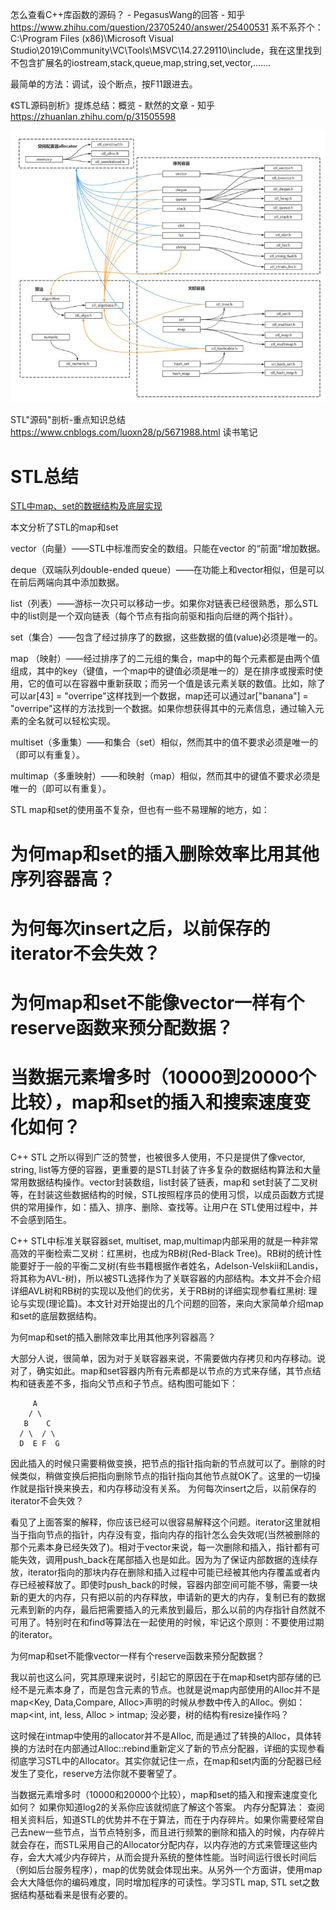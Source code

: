 怎么查看C++库函数的源码？ - PegasusWang的回答 - 知乎
https://www.zhihu.com/question/23705240/answer/25400531 
系不系芥个：C:\Program Files (x86)\Microsoft Visual Studio\2019\Community\VC\Tools\MSVC\14.27.29110\include，我在这里找到不包含扩展名的iostream,stack,queue,map,string,set,vector,.......

最简单的方法：调试，设个断点，按F11跟进去。




《STL源码剖析》提炼总结：概览 - 默然的文章 - 知乎
https://zhuanlan.zhihu.com/p/31505598

![v2-02effe9f87ad5868c9e3528aaa518f9f_b](_v_images/20210222175517311_22069.jpg)

STL"源码"剖析-重点知识总结
https://www.cnblogs.com/luoxn28/p/5671988.html 读书笔记


# STL总结






[STL中map、set的数据结构及底层实现](https://blog.csdn.net/pirlck/article/details/51326547)













 本文分析了STL的map和set

vector（向量）——STL中标准而安全的数组。只能在vector 的“前面”增加数据。

deque（双端队列double-ended queue）——在功能上和vector相似，但是可以在前后两端向其中添加数据。 

list（列表）——游标一次只可以移动一步。如果你对链表已经很熟悉，那么STL中的list则是一个双向链表（每个节点有指向前驱和指向后继的两个指针）。

set（集合）——包含了经过排序了的数据，这些数据的值(value)必须是唯一的。

map （映射）——经过排序了的二元组的集合，map中的每个元素都是由两个值组成，其中的key（键值，一个map中的键值必须是唯一的）是在排序或搜索时使用，它的值可以在容器中重新获取；而另一个值是该元素关联的数值。比如，除了可以ar[43] = "overripe"这样找到一个数据，map还可以通过ar["banana"] = "overripe"这样的方法找到一个数据。如果你想获得其中的元素信息，通过输入元素的全名就可以轻松实现。

multiset（多重集）——和集合（set）相似，然而其中的值不要求必须是唯一的（即可以有重复）。

multimap（多重映射）——和映射（map）相似，然而其中的键值不要求必须是唯一的（即可以有重复）。

STL map和set的使用虽不复杂，但也有一些不易理解的地方，如：
# 为何map和set的插入删除效率比用其他序列容器高？
# 为何每次insert之后，以前保存的iterator不会失效？
# 为何map和set不能像vector一样有个reserve函数来预分配数据？
# 当数据元素增多时（10000到20000个比较），map和set的插入和搜索速度变化如何？

C++ STL 之所以得到广泛的赞誉，也被很多人使用，不只是提供了像vector, string, list等方便的容器，更重要的是STL封装了许多复杂的数据结构算法和大量常用数据结构操作。vector封装数组，list封装了链表，map和 set封装了二叉树等，在封装这些数据结构的时候，STL按照程序员的使用习惯，以成员函数方式提供的常用操作，如：插入、排序、删除、查找等。让用户在 STL使用过程中，并不会感到陌生。

C++ STL中标准关联容器set, multiset, map,multimap内部采用的就是一种非常高效的平衡检索二叉树：红黑树，也成为RB树(Red-Black Tree)。RB树的统计性能要好于一般的平衡二叉树(有些书籍根据作者姓名，Adelson-Velskii和Landis，将其称为AVL-树)，所以被STL选择作为了关联容器的内部结构。本文并不会介绍详细AVL树和RB树的实现以及他们的优劣，关于RB树的详细实现参看红黑树: 理论与实现(理论篇)。本文针对开始提出的几个问题的回答，来向大家简单介绍map和set的底层数据结构。

为何map和set的插入删除效率比用其他序列容器高？

大部分人说，很简单，因为对于关联容器来说，不需要做内存拷贝和内存移动。说对了，确实如此。map和set容器内所有元素都是以节点的方式来存储，其节点结构和链表差不多，指向父节点和子节点。结构图可能如下：

         A
        / \
       B    C
      / \  / \
      D  E F  G

因此插入的时候只需要稍做变换，把节点的指针指向新的节点就可以了。删除的时候类似，稍做变换后把指向删除节点的指针指向其他节点就OK了。这里的一切操作就是指针换来换去，和内存移动没有关系。
为何每次insert之后，以前保存的iterator不会失效？

看见了上面答案的解释，你应该已经可以很容易解释这个问题。iterator这里就相当于指向节点的指针，内存没有变，指向内存的指针怎么会失效呢(当然被删除的那个元素本身已经失效了)。相对于vector来说，每一次删除和插入，指针都有可能失效，调用push_back在尾部插入也是如此。因为为了保证内部数据的连续存放，iterator指向的那块内存在删除和插入过程中可能已经被其他内存覆盖或者内存已经被释放了。即使时push_back的时候，容器内部空间可能不够，需要一块新的更大的内存，只有把以前的内存释放，申请新的更大的内存，复制已有的数据元素到新的内存，最后把需要插入的元素放到最后，那么以前的内存指针自然就不可用了。特别时在和find等算法在一起使用的时候，牢记这个原则：不要使用过期的iterator。

为何map和set不能像vector一样有个reserve函数来预分配数据？

我以前也这么问，究其原理来说时，引起它的原因在于在map和set内部存储的已经不是元素本身了，而是包含元素的节点。也就是说map内部使用的Alloc并不是map<Key, Data,Compare, Alloc>声明的时候从参数中传入的Alloc。例如：
map<int, int, less<int>, Alloc<int> > intmap;  没必要，树的结构有resize操作吗？

这时候在intmap中使用的allocator并不是Alloc<int>, 而是通过了转换的Alloc，具体转换的方法时在内部通过Alloc<int>::rebind重新定义了新的节点分配器，详细的实现参看彻底学习STL中的Allocator。其实你就记住一点，在map和set内面的分配器已经发生了变化，reserve方法你就不要奢望了。

当数据元素增多时（10000和20000个比较），map和set的插入和搜索速度变化如何？
   如果你知道log2的关系你应该就彻底了解这个答案。
内存分配算法：
查阅相关资料后，知道STL的优势并不在于算法，而在于内存碎片。如果你需要经常自己去new一些节点，当节点特别多，而且进行频繁的删除和插入的时候，内存碎片就会存在，而STL采用自己的Allocator分配内存，以内存池的方式来管理这些内存，会大大减少内存碎片，从而会提升系统的整体性能。当时间运行很长时间后（例如后台服务程序），map的优势就会体现出来。从另外一个方面讲，使用map会大大降低你的编码难度，同时增加程序的可读性。学习STL map, STL set之数据结构基础看来是很有必要的。



